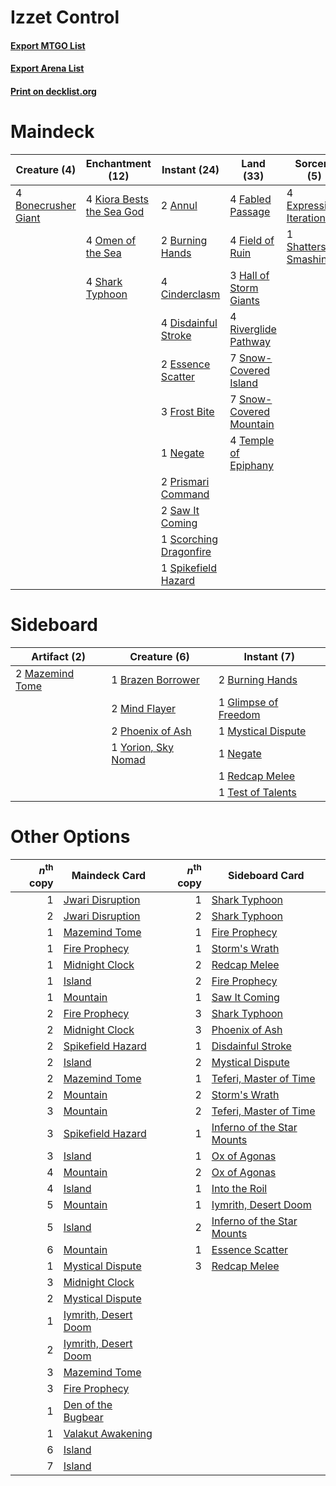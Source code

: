 # Izzet Control

#### [Export MTGO List](../collection/Izzet%20Control/Izzet%20Control.txt)
#### [Export Arena List](../collection/Izzet%20Control/Izzet%20Control_arena.txt)
#### [Print on decklist.org](http://decklist.org/?deckmain=2%09Annul%0A4%09Bonecrusher%20Giant%0A2%09Burning%20Hands%0A4%09Cinderclasm%0A4%09Disdainful%20Stroke%0A2%09Essence%20Scatter%0A4%09Expressive%20Iteration%0A4%09Fabled%20Passage%0A4%09Field%20of%20Ruin%0A3%09Frost%20Bite%0A3%09Hall%20of%20Storm%20Giants%0A2%09Jwari%20Ruins%0A4%09Kiora%20Bests%20the%20Sea%20God%0A1%09Negate%0A4%09Omen%20of%20the%20Sea%0A2%09Prismari%20Command%0A4%09Riverglide%20Pathway%0A2%09Saw%20It%20Coming%0A1%09Scorching%20Dragonfire%0A4%09Shark%20Typhoon%0A1%09Shatterskull%20Smashing%0A7%09Snow-Covered%20Island%0A7%09Snow-Covered%20Mountain%0A1%09Spikefield%20Hazard%0A4%09Temple%20of%20Epiphany&deckside=1%09Brazen%20Borrower%0A2%09Burning%20Hands%0A1%09Glimpse%20of%20Freedom%0A2%09Mazemind%20Tome%0A2%09Mind%20Flayer%0A1%09Mystical%20Dispute%0A1%09Negate%0A2%09Phoenix%20of%20Ash%0A1%09Redcap%20Melee%0A1%09Test%20of%20Talents%0A1%09Yorion,%20Sky%20Nomad)
# Maindeck

|                                         Creature (4)                                         |                                          Enchantment (12)                                          |                                          Instant (24)                                           |                                            Land (33)                                             |                                           Sorcery (5)                                            | Unknown (2) |
|----------------------------------------------------------------------------------------------|----------------------------------------------------------------------------------------------------|-------------------------------------------------------------------------------------------------|--------------------------------------------------------------------------------------------------|--------------------------------------------------------------------------------------------------|-------------|
|4 [Bonecrusher Giant](http://gatherer.wizards.com/Pages/Card/Details.aspx?multiverseid=473077)|4 [Kiora Bests the Sea God](http://gatherer.wizards.com/Pages/Card/Details.aspx?multiverseid=476303)|2 [Annul](http://gatherer.wizards.com/Pages/Card/Details.aspx?multiverseid=45976)                |4 [Fabled Passage](http://gatherer.wizards.com/Pages/Card/Details.aspx?multiverseid=473206)       |4 [Expressive Iteration](http://gatherer.wizards.com/Pages/Card/Details.aspx?multiverseid=513678) |2 Jwari Ruins|
|                                                                                              |4 [Omen of the Sea](http://gatherer.wizards.com/Pages/Card/Details.aspx?multiverseid=476309)        |2 [Burning Hands](http://gatherer.wizards.com/Pages/Card/Details.aspx?multiverseid=527422)       |4 [Field of Ruin](http://gatherer.wizards.com/Pages/Card/Details.aspx?multiverseid=435415)        |1 [Shatterskull Smashing](http://gatherer.wizards.com/Pages/Card/Details.aspx?multiverseid=491802)|             |
|                                                                                              |4 [Shark Typhoon](http://gatherer.wizards.com/Pages/Card/Details.aspx?multiverseid=479587)          |4 [Cinderclasm](http://gatherer.wizards.com/Pages/Card/Details.aspx?multiverseid=491776)         |3 [Hall of Storm Giants](http://gatherer.wizards.com/Pages/Card/Details.aspx?multiverseid=527544) |                                                                                                  |             |
|                                                                                              |                                                                                                    |4 [Disdainful Stroke](http://gatherer.wizards.com/Pages/Card/Details.aspx?multiverseid=420705)   |4 [Riverglide Pathway](http://gatherer.wizards.com/Pages/Card/Details.aspx?multiverseid=491920)   |                                                                                                  |             |
|                                                                                              |                                                                                                    |2 [Essence Scatter](http://gatherer.wizards.com/Pages/Card/Details.aspx?multiverseid=426754)     |7 [Snow-Covered Island](http://gatherer.wizards.com/Pages/Card/Details.aspx?multiverseid=121130)  |                                                                                                  |             |
|                                                                                              |                                                                                                    |3 [Frost Bite](http://gatherer.wizards.com/Pages/Card/Details.aspx?multiverseid=503750)          |7 [Snow-Covered Mountain](http://gatherer.wizards.com/Pages/Card/Details.aspx?multiverseid=121233)|                                                                                                  |             |
|                                                                                              |                                                                                                    |1 [Negate](http://gatherer.wizards.com/Pages/Card/Details.aspx?multiverseid=423707)              |4 [Temple of Epiphany](http://gatherer.wizards.com/Pages/Card/Details.aspx?multiverseid=442808)   |                                                                                                  |             |
|                                                                                              |                                                                                                    |2 [Prismari Command](http://gatherer.wizards.com/Pages/Card/Details.aspx?multiverseid=513706)    |                                                                                                  |                                                                                                  |             |
|                                                                                              |                                                                                                    |2 [Saw It Coming](http://gatherer.wizards.com/Pages/Card/Details.aspx?multiverseid=503684)       |                                                                                                  |                                                                                                  |             |
|                                                                                              |                                                                                                    |1 [Scorching Dragonfire](http://gatherer.wizards.com/Pages/Card/Details.aspx?multiverseid=473101)|                                                                                                  |                                                                                                  |             |
|                                                                                              |                                                                                                    |1 [Spikefield Hazard](http://gatherer.wizards.com/Pages/Card/Details.aspx?multiverseid=491809)   |                                                                                                  |                                                                                                  |             |


# Sideboard

|                                       Artifact (2)                                       |                                         Creature (6)                                         |                                          Instant (7)                                          |
|------------------------------------------------------------------------------------------|----------------------------------------------------------------------------------------------|-----------------------------------------------------------------------------------------------|
|2 [Mazemind Tome](http://gatherer.wizards.com/Pages/Card/Details.aspx?multiverseid=485555)|1 [Brazen Borrower](http://gatherer.wizards.com/Pages/Card/Details.aspx?multiverseid=473001)  |2 [Burning Hands](http://gatherer.wizards.com/Pages/Card/Details.aspx?multiverseid=527422)     |
|                                                                                          |2 [Mind Flayer](http://gatherer.wizards.com/Pages/Card/Details.aspx?multiverseid=527350)      |1 [Glimpse of Freedom](http://gatherer.wizards.com/Pages/Card/Details.aspx?multiverseid=476301)|
|                                                                                          |2 [Phoenix of Ash](http://gatherer.wizards.com/Pages/Card/Details.aspx?multiverseid=476399)   |1 [Mystical Dispute](http://gatherer.wizards.com/Pages/Card/Details.aspx?multiverseid=473020)  |
|                                                                                          |1 [Yorion, Sky Nomad](http://gatherer.wizards.com/Pages/Card/Details.aspx?multiverseid=479752)|1 [Negate](http://gatherer.wizards.com/Pages/Card/Details.aspx?multiverseid=423707)            |
|                                                                                          |                                                                                              |1 [Redcap Melee](http://gatherer.wizards.com/Pages/Card/Details.aspx?multiverseid=473097)      |
|                                                                                          |                                                                                              |1 [Test of Talents](http://gatherer.wizards.com/Pages/Card/Details.aspx?multiverseid=513536)   |


# Other Options

|*n*<sup>th</sup> copy|                                         Maindeck Card                                         |*n*<sup>th</sup> copy|                                           Sideboard Card                                            |
|--------------------:|-----------------------------------------------------------------------------------------------|--------------------:|-----------------------------------------------------------------------------------------------------|
|                    1|[Jwari Disruption](http://gatherer.wizards.com/Pages/Card/Details.aspx?multiverseid=491693)    |                    1|[Shark Typhoon](http://gatherer.wizards.com/Pages/Card/Details.aspx?multiverseid=479587)             |
|                    2|[Jwari Disruption](http://gatherer.wizards.com/Pages/Card/Details.aspx?multiverseid=491693)    |                    2|[Shark Typhoon](http://gatherer.wizards.com/Pages/Card/Details.aspx?multiverseid=479587)             |
|                    1|[Mazemind Tome](http://gatherer.wizards.com/Pages/Card/Details.aspx?multiverseid=485555)       |                    1|[Fire Prophecy](http://gatherer.wizards.com/Pages/Card/Details.aspx?multiverseid=479636)             |
|                    1|[Fire Prophecy](http://gatherer.wizards.com/Pages/Card/Details.aspx?multiverseid=479636)       |                    1|[Storm's Wrath](http://gatherer.wizards.com/Pages/Card/Details.aspx?multiverseid=476408)             |
|                    1|[Midnight Clock](http://gatherer.wizards.com/Pages/Card/Details.aspx?multiverseid=473016)      |                    2|[Redcap Melee](http://gatherer.wizards.com/Pages/Card/Details.aspx?multiverseid=473097)              |
|                    1|[Island](http://gatherer.wizards.com/Pages/Card/Details.aspx?multiverseid=439857)              |                    2|[Fire Prophecy](http://gatherer.wizards.com/Pages/Card/Details.aspx?multiverseid=479636)             |
|                    1|[Mountain](http://gatherer.wizards.com/Pages/Card/Details.aspx?multiverseid=439859)            |                    1|[Saw It Coming](http://gatherer.wizards.com/Pages/Card/Details.aspx?multiverseid=503684)             |
|                    2|[Fire Prophecy](http://gatherer.wizards.com/Pages/Card/Details.aspx?multiverseid=479636)       |                    3|[Shark Typhoon](http://gatherer.wizards.com/Pages/Card/Details.aspx?multiverseid=479587)             |
|                    2|[Midnight Clock](http://gatherer.wizards.com/Pages/Card/Details.aspx?multiverseid=473016)      |                    3|[Phoenix of Ash](http://gatherer.wizards.com/Pages/Card/Details.aspx?multiverseid=476399)            |
|                    2|[Spikefield Hazard](http://gatherer.wizards.com/Pages/Card/Details.aspx?multiverseid=491809)   |                    1|[Disdainful Stroke](http://gatherer.wizards.com/Pages/Card/Details.aspx?multiverseid=420705)         |
|                    2|[Island](http://gatherer.wizards.com/Pages/Card/Details.aspx?multiverseid=439857)              |                    2|[Mystical Dispute](http://gatherer.wizards.com/Pages/Card/Details.aspx?multiverseid=473020)          |
|                    2|[Mazemind Tome](http://gatherer.wizards.com/Pages/Card/Details.aspx?multiverseid=485555)       |                    1|[Teferi, Master of Time](http://gatherer.wizards.com/Pages/Card/Details.aspx?multiverseid=489165)    |
|                    2|[Mountain](http://gatherer.wizards.com/Pages/Card/Details.aspx?multiverseid=439859)            |                    2|[Storm's Wrath](http://gatherer.wizards.com/Pages/Card/Details.aspx?multiverseid=476408)             |
|                    3|[Mountain](http://gatherer.wizards.com/Pages/Card/Details.aspx?multiverseid=439859)            |                    2|[Teferi, Master of Time](http://gatherer.wizards.com/Pages/Card/Details.aspx?multiverseid=489165)    |
|                    3|[Spikefield Hazard](http://gatherer.wizards.com/Pages/Card/Details.aspx?multiverseid=491809)   |                    1|[Inferno of the Star Mounts](http://gatherer.wizards.com/Pages/Card/Details.aspx?multiverseid=527438)|
|                    3|[Island](http://gatherer.wizards.com/Pages/Card/Details.aspx?multiverseid=439857)              |                    1|[Ox of Agonas](http://gatherer.wizards.com/Pages/Card/Details.aspx?multiverseid=476398)              |
|                    4|[Mountain](http://gatherer.wizards.com/Pages/Card/Details.aspx?multiverseid=439859)            |                    2|[Ox of Agonas](http://gatherer.wizards.com/Pages/Card/Details.aspx?multiverseid=476398)              |
|                    4|[Island](http://gatherer.wizards.com/Pages/Card/Details.aspx?multiverseid=439857)              |                    1|[Into the Roil](http://gatherer.wizards.com/Pages/Card/Details.aspx?multiverseid=389560)             |
|                    5|[Mountain](http://gatherer.wizards.com/Pages/Card/Details.aspx?multiverseid=439859)            |                    1|[Iymrith, Desert Doom](http://gatherer.wizards.com/Pages/Card/Details.aspx?multiverseid=527349)      |
|                    5|[Island](http://gatherer.wizards.com/Pages/Card/Details.aspx?multiverseid=439857)              |                    2|[Inferno of the Star Mounts](http://gatherer.wizards.com/Pages/Card/Details.aspx?multiverseid=527438)|
|                    6|[Mountain](http://gatherer.wizards.com/Pages/Card/Details.aspx?multiverseid=439859)            |                    1|[Essence Scatter](http://gatherer.wizards.com/Pages/Card/Details.aspx?multiverseid=426754)           |
|                    1|[Mystical Dispute](http://gatherer.wizards.com/Pages/Card/Details.aspx?multiverseid=473020)    |                    3|[Redcap Melee](http://gatherer.wizards.com/Pages/Card/Details.aspx?multiverseid=473097)              |
|                    3|[Midnight Clock](http://gatherer.wizards.com/Pages/Card/Details.aspx?multiverseid=473016)      |                     |                                                                                                     |
|                    2|[Mystical Dispute](http://gatherer.wizards.com/Pages/Card/Details.aspx?multiverseid=473020)    |                     |                                                                                                     |
|                    1|[Iymrith, Desert Doom](http://gatherer.wizards.com/Pages/Card/Details.aspx?multiverseid=527349)|                     |                                                                                                     |
|                    2|[Iymrith, Desert Doom](http://gatherer.wizards.com/Pages/Card/Details.aspx?multiverseid=527349)|                     |                                                                                                     |
|                    3|[Mazemind Tome](http://gatherer.wizards.com/Pages/Card/Details.aspx?multiverseid=485555)       |                     |                                                                                                     |
|                    3|[Fire Prophecy](http://gatherer.wizards.com/Pages/Card/Details.aspx?multiverseid=479636)       |                     |                                                                                                     |
|                    1|[Den of the Bugbear](http://gatherer.wizards.com/Pages/Card/Details.aspx?multiverseid=527541)  |                     |                                                                                                     |
|                    1|[Valakut Awakening](http://gatherer.wizards.com/Pages/Card/Details.aspx?multiverseid=491818)   |                     |                                                                                                     |
|                    6|[Island](http://gatherer.wizards.com/Pages/Card/Details.aspx?multiverseid=439857)              |                     |                                                                                                     |
|                    7|[Island](http://gatherer.wizards.com/Pages/Card/Details.aspx?multiverseid=439857)              |                     |                                                                                                     |

